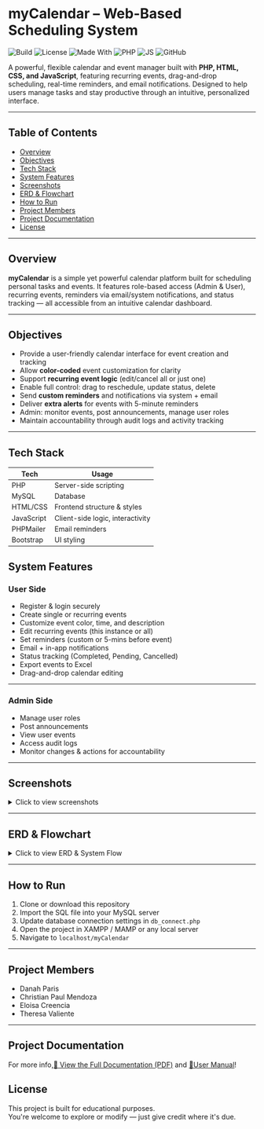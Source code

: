 
# myCalendar – Web-Based Scheduling System
![Build](https://img.shields.io/badge/build-passing-brightgreen)
![License](https://img.shields.io/badge/license-MIT-blue)
![Made With](https://img.shields.io/badge/Made%20with-PHP-orange)
![PHP](https://img.shields.io/badge/PHP-Server--Side-orange)
![JS](https://img.shields.io/badge/JavaScript-Frontend-yellow)
![GitHub](https://img.shields.io/badge/github-danahparis21-blue?logo=github&style=social)

A powerful, flexible calendar and event manager built with **PHP, HTML, CSS, and JavaScript**, featuring recurring events, drag-and-drop scheduling, real-time reminders, and email notifications. Designed to help users manage tasks and stay productive through an intuitive, personalized interface.


---

## Table of Contents

- [Overview](#-overview)
- [Objectives](#-objectives)
- [Tech Stack](#-tech-stack)
- [System Features](#-system-features)
- [Screenshots](#-screenshots)
- [ERD & Flowchart](#-erd--flowchart)
- [How to Run](#-how-to-run)
- [Project Members](#-credits)
- [Project Documentation](#project-documentation)
- [License](#-license)

---

## Overview

**myCalendar** is a simple yet powerful calendar platform built for scheduling personal tasks and events. It features role-based access (Admin & User), recurring events, reminders via email/system notifications, and status tracking — all accessible from an intuitive calendar dashboard.

---

## Objectives

- Provide a user-friendly calendar interface for event creation and tracking  
- Allow **color-coded** event customization for clarity  
- Support **recurring event logic** (edit/cancel all or just one)  
- Enable full control: drag to reschedule, update status, delete  
- Send **custom reminders** and notifications via system + email  
- Deliver **extra alerts** for events with 5-minute reminders  
- Admin: monitor events, post announcements, manage user roles  
- Maintain accountability through audit logs and activity tracking  

---

## Tech Stack


| Tech        | Usage                        |
|-------------|------------------------------|
| PHP         | Server-side scripting         |
| MySQL       | Database                      |
| HTML/CSS    | Frontend structure & styles   |
| JavaScript  | Client-side logic, interactivity |
| PHPMailer   | Email reminders               |
| Bootstrap   | UI styling                    |

## System Features

### User Side

- Register & login securely  
- Create single or recurring events  
- Customize event color, time, and description  
- Edit recurring events (this instance or all)  
- Set reminders (custom or 5-mins before event)  
- Email + in-app notifications  
- Status tracking (Completed, Pending, Cancelled)  
- Export events to Excel  
- Drag-and-drop calendar editing

---

### Admin Side

- Manage user roles  
- Post announcements  
- View user events  
- Access audit logs  
- Monitor changes & actions for accountability

---

## Screenshots

<details>
<summary>Click to view screenshots</summary>

<p align="center">
  <img src="images/myCalendar-logo.jpg" width="300" height="300"/>
    <img src="images/event-details.png" width="300" height="200"/>

  
</p>
<p align="center">
  <img src="images/myCalendar-dashboard2.jpg" width="400"  height="200"/>
    <img src="images/myCalendar-dashboard.png" width="400"  height="200"/>

  
</p>
<p align="center">
  <img src="images/user-notifications.png" width="400"  height="200"/>
  <img src="images/email-notifications.png" width="400"  height="200"/>

</p>
<p align="center">
   <img src="images/admin-dashboard.png" width="400" height="200"/>
  <img src="images/admin-users.png" width="400"  height="200"/>
</p>

</details>

---

## ERD & Flowchart

<details>
<summary>Click to view ERD & System Flow</summary>

<br>

![ERD](images/erd.png)
![System Flowchart](images/flowchart.jpg)

</details>

---

## How to Run

1. Clone or download this repository  
2. Import the SQL file into your MySQL server  
3. Update database connection settings in `db_connect.php`  
4. Open the project in XAMPP / MAMP or any local server  
5. Navigate to `localhost/myCalendar`

---

## Project Members

- Danah Paris
- Christian Paul Mendoza
- Eloisa Creencia
- Theresa Valiente

---
## Project Documentation
For more info,[📄 View the Full Documentation (PDF)](myCalendar-documentation.pdf) and [📖User Manual](User-Manual.pdf)! 

## License

This project is built for educational purposes.  
You're welcome to explore or modify — just give credit where it's due.

